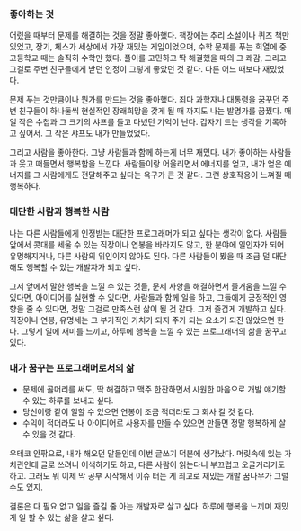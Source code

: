 ### 좋아하는 것
어렸을 때부터 문제를 해결하는 것을 정말 좋아했다. 
책장에는 추리 소설이나 퀴즈 책만 있었고, 장기, 체스가 세상에서 가장 재밌는 게임이었으며, 수학 문제를 푸는 희열에 중고등학교 때는 솔직히 수학만 했다. 
풀이를 고민하고 딱 해결했을 때의 그 쾌감, 그리고 그걸로 주변 친구들에게 받던 인정이 그렇게 좋았던 것 같다. 다른 어느 때보다 재밌었다.
 
문제 푸는 것만큼이나 뭔가를 만드는 것을 좋아했다. 
죄다 과학자나 대통령을 꿈꾸던 주변 친구들이 하나둘씩 현실적인 장래희망을 갖게 될 때 까지도 나는 발명가를 꿈꿨다. 
매일 작은 수첩과 그 크기의 샤프를 들고 다녔던 기억이 난다. 갑자기 드는 생각을 기록하고 싶어서. 
그 작은 샤프도 내가 만들었었다.
 
그리고 사람을 좋아한다. 그냥 사람들과 함께 하는게 너무 재밌다. 내가 좋아하는 사람들과 웃고 떠들면서 행복함을 느낀다. 
사람들이랑 어울리면서 에너지를 얻고, 내가 얻은 에너지를 그 사람에게도 전달해주고 싶다는 욕구가 큰 것 같다. 그런 상호작용이 느껴질 때 행복하다.
 
### 대단한 사람과 행복한 사람
나는 다른 사람들에게 인정받는 대단한 프로그래머가 되고 싶다는 생각이 없다. 
사람들 앞에서 콧대를 세울 수 있는 직장이나 연봉을 바라지도 않고, 한 분야에 일인자가 되어 유명해지거나, 다른 사람의 위인이지 않아도 된다. 
다른 사람들이 봤을 때 조금 덜 대단해도 행복할 수 있는 개발자가 되고 싶다. 
 
그저 앞에서 말한 행복을 느낄 수 있는 것들, 문제 사항을 해결하면서 즐거움을 느낄 수 있다면, 아이디어를 실현할 수 있다면, 사람들과 함께 일을 하고, 그들에게 긍정적인 영향을 줄 수 있다면, 정말 그걸로 만족스런 삶이 될 것 같다. 
그저 즐겁게 개발하고 싶다. 직장이나 연봉, 유명세는 그 부가적인 가치가 되지 주가 되는 요소가 되진 않았으면 한다. 
그렇게 일에 재미를 느끼고, 하루에 행복을 느낄 수 있는 프로그래머의 삶을 꿈꾸고 있다.
 
### 내가 꿈꾸는 프로그래머로서의 삶


- 문제에 골머리를 써도, 딱 해결하고 맥주 한잔하면서 시원한 마음으로 개발 얘기할 수 있는 하루를 보내고 싶다.   
- 당신이랑 같이 일할 수 있으면 연봉이 조금 적더라도 그 회사 갈 것 같다.    
- 수익이 적더라도 내 아이디어로 사용자를 만들 수 있으면 만들면 정말 행복하게 살 수 있을 것 같다.     
 
우테코 안팎으로, 내가 해오던 말들인데 이번 글쓰기 덕분에 생각났다. 머릿속에 있는 가치관인데 글로 쓰려니 어색하기도 하고, 다른 사람이 읽는다니 부끄럽고 오글거리기도 하고. 
그래도 뭐 이제 막 공부 시작해서 이슈 터는 게 최고로 재밌는 개발 꿈나무가 그럴 수도 있지. 
 
결론은 다 필요 없고 일을 즐길 줄 아는 개발자로 살고 싶다. 하루에 행복을 느끼며 재밌게 일 할 수 있는 삶을 살고 싶다.
